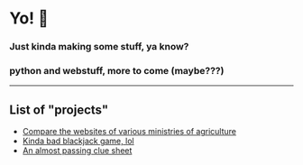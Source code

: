 # Yo! 🙂

### Just kinda making some stuff, ya know?

### python and webstuff, more to come (maybe???)

---
## List of "projects"

- [Compare the websites of various ministries of agriculture](https://kiecphrase.github.io/agsite/)
- [Kinda bad blackjack game, lol](https://github.com/kiecphrase/blackjack_game)
- [An almost passing clue sheet](https://github.com/kiecphrase/clue)
